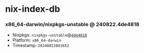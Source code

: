 # nix-index-db
### x86_64-darwin/nixpkgs-unstable @ 240822.4de4818
- Nixpkgs: `nixpkgs-unstable`@[`4de4818`](https://github.com/NixOS/nixpkgs/commit/4de4818c1ffa76d57787af936e8a23648bda6be4)
- Platform: `x86_64-darwin`
- Timestamp: `20240822041652`
